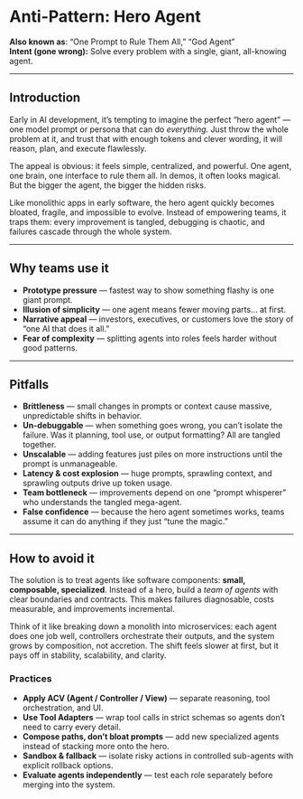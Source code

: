 # Anti-Pattern: Hero Agent

**Also known as**: “One Prompt to Rule Them All,” “God Agent”  
**Intent (gone wrong):** Solve every problem with a single, giant, all-knowing agent.

---

## Introduction

Early in AI development, it’s tempting to imagine the perfect “hero agent” — one model prompt or persona that can do *everything*. Just throw the whole problem at it, and trust that with enough tokens and clever wording, it will reason, plan, and execute flawlessly.  

The appeal is obvious: it feels simple, centralized, and powerful. One agent, one brain, one interface to rule them all. In demos, it often looks magical. But the bigger the agent, the bigger the hidden risks.  

Like monolithic apps in early software, the hero agent quickly becomes bloated, fragile, and impossible to evolve. Instead of empowering teams, it traps them: every improvement is tangled, debugging is chaotic, and failures cascade through the whole system.

---

## Why teams use it

- **Prototype pressure** — fastest way to show something flashy is one giant prompt.  
- **Illusion of simplicity** — one agent means fewer moving parts… at first.  
- **Narrative appeal** — investors, executives, or customers love the story of “one AI that does it all.”  
- **Fear of complexity** — splitting agents into roles feels harder without good patterns.  

---

## Pitfalls

- **Brittleness** — small changes in prompts or context cause massive, unpredictable shifts in behavior.  
- **Un-debuggable** — when something goes wrong, you can’t isolate the failure. Was it planning, tool use, or output formatting? All are tangled together.  
- **Unscalable** — adding features just piles on more instructions until the prompt is unmanageable.  
- **Latency & cost explosion** — huge prompts, sprawling context, and sprawling outputs drive up token usage.  
- **Team bottleneck** — improvements depend on one “prompt whisperer” who understands the tangled mega-agent.  
- **False confidence** — because the hero agent sometimes works, teams assume it can do anything if they just “tune the magic.”  

---

## How to avoid it

The solution is to treat agents like software components: **small, composable, specialized**. Instead of a hero, build a *team of agents* with clear boundaries and contracts. This makes failures diagnosable, costs measurable, and improvements incremental.  

Think of it like breaking down a monolith into microservices: each agent does one job well, controllers orchestrate their outputs, and the system grows by composition, not accretion. The shift feels slower at first, but it pays off in stability, scalability, and clarity.  

### Practices
- **Apply ACV (Agent / Controller / View)** — separate reasoning, tool orchestration, and UI.  
- **Use Tool Adapters** — wrap tool calls in strict schemas so agents don’t need to carry every detail.  
- **Compose paths, don’t bloat prompts** — add new specialized agents instead of stacking more onto the hero.  
- **Sandbox & fallback** — isolate risky actions in controlled sub-agents with explicit rollback options.  
- **Evaluate agents independently** — test each role separately before merging into the system.  
